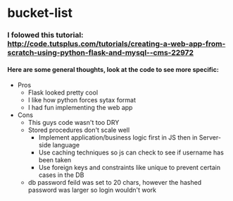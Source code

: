 # bucket-list
### I folowed this tutorial: http://code.tutsplus.com/tutorials/creating-a-web-app-from-scratch-using-python-flask-and-mysql--cms-22972
#### Here are some general thoughts, look at the code to see more specific:

* Pros
  * Flask looked pretty cool
  * I like how python forces sytax format
  * I had fun implementing the web app
* Cons
  * This guys code wasn't too DRY
  * Stored procedures don't scale well
    * Implement application/business logic first in JS then in Server-side language
    * Use caching techniques so js can check to see if username has been taken
    * Use foreign keys and constraints like unique to prevent certain cases in the DB
  * db password feild was set to 20 chars, however the hashed password was larger so login wouldn't work
